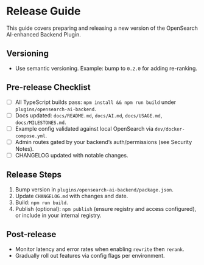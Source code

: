 # Release Guide

This guide covers preparing and releasing a new version of the OpenSearch AI-enhanced Backend Plugin.

## Versioning
- Use semantic versioning. Example: bump to `0.2.0` for adding re-ranking.

## Pre-release Checklist
- [ ] All TypeScript builds pass: `npm install && npm run build` under `plugins/opensearch-ai-backend`.
- [ ] Docs updated: `docs/README.md`, `docs/AI.md`, `docs/USAGE.md`, `docs/MILESTONES.md`.
- [ ] Example config validated against local OpenSearch via `dev/docker-compose.yml`.
- [ ] Admin routes gated by your backend’s auth/permissions (see Security Notes).
- [ ] CHANGELOG updated with notable changes.

## Release Steps
1. Bump version in `plugins/opensearch-ai-backend/package.json`.
2. Update `CHANGELOG.md` with changes and date.
3. Build: `npm run build`.
4. Publish (optional): `npm publish` (ensure registry and access configured), or include in your internal registry.

## Post-release
- Monitor latency and error rates when enabling `rewrite` then `rerank`.
- Gradually roll out features via config flags per environment.

